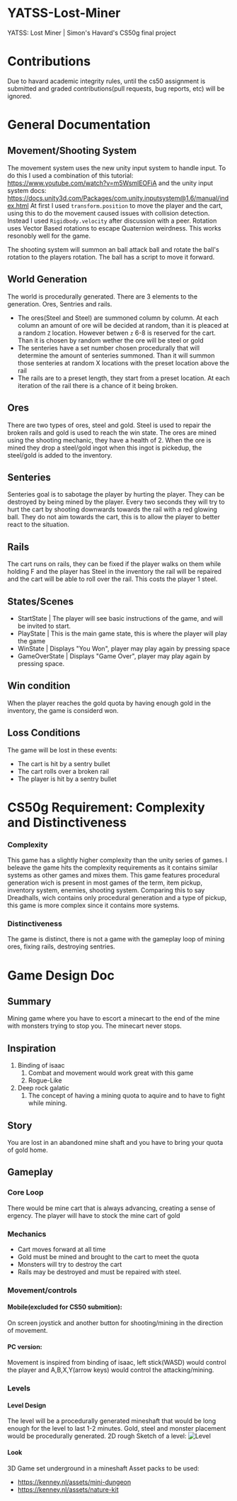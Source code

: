 # YATSS-Lost-Miner
YATSS: Lost Miner | Simon's Havard's CS50g final project

# Contributions
Due to havard academic integrity rules, until the cs50 assignment is submitted and graded contributions(pull requests, bug reports, etc) will be ignored.

# General Documentation

## Movement/Shooting System
The movement system uses the new unity input system to handle input. To do this I used a combination of this tutorial: https://www.youtube.com/watch?v=m5WsmlEOFiA and the unity input system docs: https://docs.unity3d.com/Packages/com.unity.inputsystem@1.6/manual/index.html
At first I used ```transform.position``` to move the player and the cart, using this to do the movement caused issues with collision detection. Instead I used ```Rigidbody.velocity``` after discussion with a peer. 
Rotation uses Vector Based rotations to escape Quaternion weirdness. This works resonobly well for the game.

The shooting system will summon an ball attack ball and rotate the ball's rotation to the players rotation. The ball has a script to move it forward.

## World Generation
The world is procedurally generated. There are 3 elements to the generation. Ores, Sentries and rails.
- The ores(Steel and Steel) are summoned column by column. At each column an amount of ore will be decided at random, than it is pleaced at a random ```Z``` location. However betwen ```z``` 6-8 is reserved for the cart. Than it is chosen by random wether the ore will be steel or gold
- The senteries have a set number chosen procedurally that will determine the amount of senteries summoned. Than it will summon those senteries at random X locations with the preset location above the rail
- The rails are to a preset length, they start from a preset location. At each iteration of the rail there is a chance of it being broken.

## Ores
There are two types of ores, steel and gold. Steel is used to repair the broken rails and gold is used to reach the win state. The ores are mined using the shooting mechanic, they have a health of 2. When the ore is mined they drop a steel/gold ingot when this ingot is pickedup, the steel/gold is added to the inventory.

## Senteries
Senteries goal is to sabotage the player by hurting the player. They can be destroyed by being mined by the player. Every two seconds they will try to hurt the cart by shooting downwards towards the rail with a red glowing ball. They do not aim towards the cart, this is to allow the player to better react to the situation. 

## Rails
The cart runs on rails, they can be fixed if the player walks on them while holding F and the player has Steel in the inventory the rail will be repaired and the cart will be able to roll over the rail. This costs the player 1 steel. 

## States/Scenes
- StartState | The player will see basic instructions of the game, and will be invited to start.
- PlayState | This is the main game state, this is where the player will play the game
- WinState | Displays "You Won", player may play again by pressing space
- GameOverState | Displays "Game Over", player may play again by pressing space.

## Win condition
When the player reaches the gold quota by having enough gold in the inventory, the game is considerd won.

## Loss Conditions
The game will be lost in these events:
- The cart is hit by a sentry bullet
- The cart rolls over a broken rail
- The player is hit by a sentry bullet

# CS50g Requirement: Complexity and Distinctiveness 
### Complexity
This game has a slightly higher complexity than the unity series of games. I beleave the game hits the complexity requirements as it contains similar systems as other games and mixes them. This game features procedural generation wich is present in most games of the term, item pickup, inventory system, enemies, shooting system. Comparing this to say Dreadhalls, wich contains only procedural generation and a type of pickup, this game is more complex since it contains more systems.

### Distinctiveness
The game is distinct, there is not a game with the gameplay loop of mining ores, fixing rails, destroying sentries. 


# Game Design Doc
## Summary
Mining game where you have to escort a minecart to the end of the mine with monsters trying to stop you. The minecart never stops. 

## Inspiration
1. Binding of isaac
    1. Combat and movement would work great with this game
    2. Rogue-Like
2. Deep rock galatic
    1. The concept of having a mining quota to aquire and to have to fight while mining.

## Story
You are lost in an abandoned mine shaft and you have to bring your quota of gold home.

## Gameplay
### Core Loop
There would be mine cart that is always advancing, creating a sense of ergency. The player will have to stock the mine cart of gold 

### Mechanics
- Cart moves forward at all time
- Gold must be mined and brought to the cart to meet the quota
- Monsters will try to destroy the cart
- Rails may be destroyed and must be repaired with steel.

### Movement/controls
#### Mobile(excluded for CS50 submition):
On screen joystick and another button for shooting/mining in the direction of movement. 

#### PC version:
Movement is inspired from binding of isaac, left stick(WASD) would control the player and A,B,X,Y(arrow keys) would control the attacking/mining. 

### Levels
#### Level Design
The level will be a procedurally generated mineshaft that would be long enough for the level to last 1-2 minutes. Gold, steel and monster placement would be procedurally generated. 
2D rough Sketch of a level: 
![Level](https://github.com/Simon-Losier/YATSS-Lost-Miner/assets/98567864/7d4e9c10-263f-478f-bc86-38fd2127b900)

#### Look
3D Game set underground in a mineshaft
Asset packs to be used:
- https://kenney.nl/assets/mini-dungeon
- https://kenney.nl/assets/nature-kit


